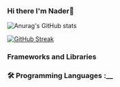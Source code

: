 ### Hi there I'm Nader👋

![Anurag's GitHub stats](https://github-readme-stats.vercel.app/api?username=NADERLKARAM&theme=gruvbox&show_icons=true)

[![GitHub Streak](http://github-readme-streak-stats.herokuapp.com?user=NADERLKARAM&theme=dark&background=000000)](https://git.io/streak-stats)


###  Frameworks and Libraries


### :hammer_and_wrench: Programming Languages :__



